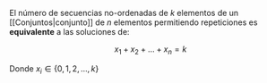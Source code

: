 El número de secuencias no-ordenadas de $k$ elementos de un [[Conjuntos|conjunto]] de $n$ elementos permitiendo repeticiones es **equivalente** a las soluciones de: 

$$x_1 + x_2 + \dots + x_n = k$$


Donde $x_i\in\lbrace 0,1,2,\dots,k\rbrace$ 
